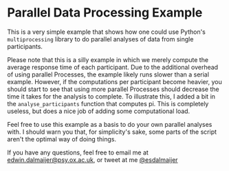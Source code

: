 Parallel Data Processing Example
================================

This is a very simple example that shows how one could use
Python's `multiprocessing` library to do parallel analyses of
data from single participants.

Please note that this is a silly example in which we merely
compute the average response time of each participant. Due to
the additional overhead of using parallel Processes, the example
likely runs slower than a serial example. However, if the
computations per participant become heavier, you should start to
see that using more parallel Processes should decrease the time
it takes for the analysis to complete. To illustrate this, I
added a bit in the `analyse_participants` function that computes
pi. This is completely useless, but does a nice job of adding
some computational load.

Feel free to use this example as a basis to do your own parallel
analyses with. I should warn you that, for simplicity's sake,
some parts of the script aren't the optimal way of doing things.

If you have any questions, feel free to email me at
edwin.dalmaijer@psy.ox.ac.uk, or tweet at me [@esdalmaijer](https://twitter.com/esdalmaijer)